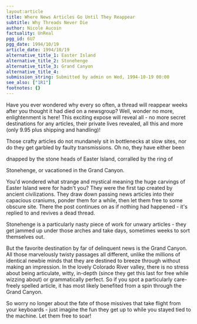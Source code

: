 ```yaml
---
layout:article
title: Where News Articles Go Until They Reappear
subtitle: Why Threads Never Die
author: Nicole Aucoin
factuality: UnReal
pgg_id: 6U7
pgg_date: 1994/10/19
article_date: 1994/10/19
alternative_title_1: Easter Island
alternative_title_2: Stonehenge
alternative_title_3: Grand Canyon
alternative_title_4: 
submission_string: Submitted by admin on Wed, 1994-10-19 00:00
see_also: ["1R1"]
footnotes: {}
---
```

<div>
<p>Have you ever wondered why every so often, a thread will reappear weeks after you thought it had died on a newsgroup? Well, wonder no more, enlightenment is here! This exciting expose will reveal all - no more secret destinations for any articles, their private lives revealed, all this and more (only 9.95 plus shipping and handling)!</p>
<p>Those crafty articles do not mundanely sit in bottlenecks at slow sites, nor do they get garbled by faulty transmissions. Oh no, they have either been</p>
<p>dnapped by the stone heads of Easter Island, corralled by the ring of</p>
<p>Stonehenge, or vacationed in the Grand Canyon.</p>
<p>You'd wondered what strange and mystical meaning the huge carvings of Easter Island were for hadn't you? They were the first tap created by ancient civilizations. They draw down passing news articles into their capacious craniums, ponder them for a while, then let them free to some obscure site. There the post continues on as if nothing had happened - it's replied to and revives a dead thread.</p>
<p>Stonehenge is a particularly nasty piece of work for unwary articles - they get jammed up under those arches and take days, sometimes weeks to sort themselves out.</p>
<p>But the favorite destination by far of delinquent news is the Grand Canyon. All those marvelously twisty passages all different, unlike the millions of identical newbie minds that they are destined to breeze through without making an impression. In the lovely Colorado River valley, there is no stress about being articulate, witty, in-depth (since they get this last for free while wizzing about) or grammatically perfect. So if you spot a particularly care-freely spelled article, it has most likely benefited from a spin through the Grand Canyon.</p>
<p>So worry no longer about the fate of those missives that take flight from your keyboards - just imagine the fun they get up to while you stayed tied to the machine. Let them free to soar!</p>
</div>
